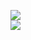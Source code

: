 [![](https://img.shields.io/badge/Made%20With-Github%20Spray-lightgrey.svg?style=for-the-badge&logo=github)](https://github.com/Annihil/github-spray#24120)  
[![](https://i.imgur.com/2DrTn0Z.gif)](https://github.com/Annihil/github-spray)